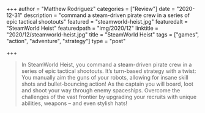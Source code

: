 +++
author = "Matthew Rodriguez"
categories = ["Review"]
date = "2020-12-31"
description = "command a steam-driven pirate crew in a series of epic tactical shootouts"
featured = "steamworld-heist.jpg"
featuredalt = "SteamWorld Heist"
featuredpath = "img/2020/12"
linktitle = "2020/12/steamworld-heist.jpg"
title = "SteamWorld Heist"
tags = ["games", "action", "adventure", "strategy"]
type = "post"

+++

> In SteamWorld Heist, you command a steam-driven pirate crew in a series of epic tactical shootouts. It’s turn-based strategy with a twist: You manually aim the guns of your robots, allowing for insane skill shots and bullet-bouncing action! As the captain you will board, loot and shoot your way through enemy spaceships. Overcome the challenges of the vast frontier by upgrading your recruits with unique abilities, weapons – and even stylish hats!